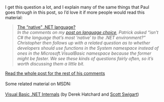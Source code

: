 I get this question a lot, and I explain many of the same things that Paul goes through in this post, so I&#8217;d love it if more people would read this material:

<blockquote dir="ltr" style="MARGIN-RIGHT: 0px">
  <div class="postTitle">
    <a id="viewpost.ascx_TitleUrl" href="http://www.panopticoncentral.net/archive/2004/05/31/1100.aspx">The &#8220;native&#8221; .NET language?</a> <br /><em>In the comments on my </em><a href="http://www.panopticoncentral.net/archive/2004/05/28/1085.aspx"><em>post on language choice</em></a><em>, Patrick asked “isn&#8217;t C# the language that&#8217;s most &#8216;native&#8217; to the .NET environment?” Christopher then follows up with&nbsp;a related question as to whether developers should use functions in the&nbsp;System namespace instead of ones in the Microsoft.VisualBasic namespace because the former might be faster. We see these kinds of questions fairly often, so it&#8217;s worth discussing them a little bit.</em>
  </div>
</blockquote>

<div class="postTitle" dir="ltr">
  <a href="http://www.panopticoncentral.net/archive/2004/05/31/1100.aspx">Read the whole post for the rest of his comments</a>
</div>

<div class="postTitle" dir="ltr">
  &nbsp;
</div>

<div class="postTitle" dir="ltr">
  Some related material on MSDN:
</div>

<div class="postTitle" dir="ltr">
  &nbsp;
</div>

<div class="postTitle" dir="ltr">
  <a href="http://msdn.microsoft.com/vbasic/default.aspx?pull=/library/en-us/dv_vstechart/html/vbtchmicrosoftvisualbasicnetinternals.asp">Visual Basic .NET Internals</a> (by Derek Hatchard and <a href="http://ea.3leaf.com/">Scott Swigart</a>)
</div>

<div class="postTitle" dir="ltr">
  &nbsp;
</div>

<p class="postText">
  &nbsp;
</p>
